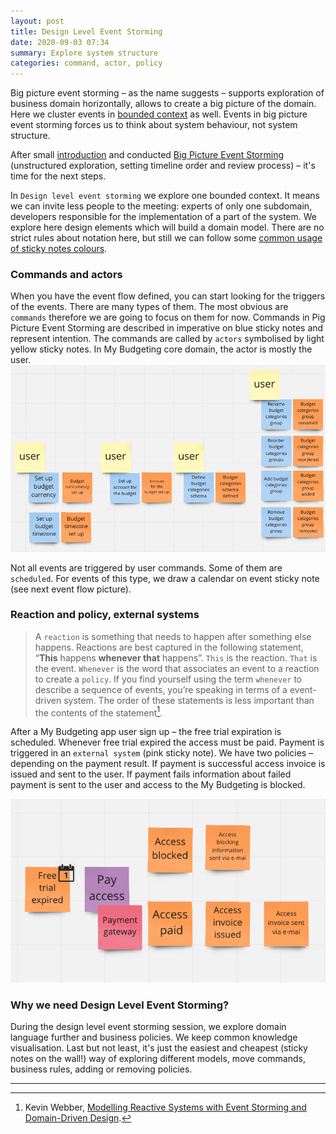 ```yaml
---
layout: post
title: Design Level Event Storming
date: 2020-09-03 07:34
summary: Explore system structure
categories: command, actor, policy
---
```

Big picture event storming – as the name suggests – supports exploration of business domain horizontally, allows to create a big picture of the domain. Here we cluster events in [bounded context](https://katarzyna-starachowicz.github.io/bounded-context) as well. Events in big picture event storming forces us to think about system behaviour, not system structure.

After small [introduction](https://katarzyna-starachowicz.github.io/event-storming) and conducted [Big Picture Event Storming](https://katarzyna-starachowicz.github.io/events-everywhere) (unstructured exploration, setting timeline order and review process) – it's time for the next steps.

In `Design level event storming` we explore one bounded context. It means we can invite less people to the meeting: experts of only one subdomain, developers responsible for the implementation of a part of the system. We explore here design elements which will build a domain model. There are no strict rules about notation here, but still we can follow some [common usage of sticky notes colours](https://github.com/mariuszgil/awesome-eventstorming).

### Commands and actors
When you have the event flow defined, you can start looking for the triggers of the events. There are many types of them. The most obvious are `commands` therefore we are going to focus on them for now. Commands in Pig Picture Event Storming are described in imperative on blue sticky notes and represent intention. The commands are called by `actors` symbolised by light yellow sticky notes. In My Budgeting core domain, the actor is mostly the user.
![core domain events flow triggered by user](assets/2020-09-03-design-level-event-storming/core-domain-events-flow-triggered-by-user.png)

Not all events are triggered by user commands. Some of them are `scheduled`. For events of this type, we draw a calendar on event sticky note (see next event flow picture).

### Reaction and policy, external systems
> A `reaction` is something that needs to happen after something else happens. Reactions are best captured in the following statement,
“**This** happens **whenever that** happens”.
`This` is the reaction. `That` is the event. `Whenever` is the word that associates an event to a reaction to create a `policy`.
If you find yourself using the term `whenever` to describe a sequence of events, you’re speaking in terms of a event-driven system. The order of these statements is less important than the contents of the statement[^1].

After a My Budgeting app user sign up – the free trial expiration is scheduled. Whenever free trial expired the access must be paid. Payment is triggered in an `external system` (pink sticky note). We have two policies – depending on the payment result. If payment is successful access invoice is issued and sent to the user. If payment fails information about failed payment is sent to the user and access to the My Budgeting is blocked.

![scheduled payment event with policy](assets/2020-09-03-design-level-event-storming/scheduled-event-with-policy.png)

### Why we need Design Level Event Storming?
During the design level event storming session, we explore domain language further and business policies. We keep common knowledge visualisation. Last but not least, it's just the easiest and cheapest (sticky notes on the wall!) way of exploring different models, move commands, business rules, adding or removing policies.


---

[^1]: Kevin Webber, [Modelling Reactive Systems with Event Storming and Domain-Driven Design](https://blog.redelastic.com/corporate-arts-crafts-modelling-reactive-systems-with-event-storming-73c6236f5dd7).
